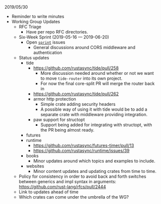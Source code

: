 
2019/05/30
- Reminder to write minutes
- Working Group Updates
    - RFC Triage
        - Have per repo RFC directories.
    - Six-Week Sprint (2019-05-16 — 2019-06-20)
        - Open [`sprint`](https://github.com/orgs/rustasync/projects/1) issues
            - General discussions around CORS middleware and authentication
    - Status updates
        - tide
            - https://github.com/rustasync/tide/pull/258
                - More discussion needed around whether or not we want to move `tide-router` into its own project.
                - For now the final core-split PR will merge the router back in
            - https://github.com/rustasync/tide/pull/262
            - armor http protection
                - Simple crate adding security headers
                - A possible way of using it with tide would be to add a separate crate with middleware providing integration.
            - paw support for structopt
                - Support being added for integrating with structopt, with the PR being almost ready.
        - futures
        - runtime
            - https://github.com/rustasync/futures-timer/pull/13
            - https://github.com/rustasync/runtime/issues/39
        - books
            - Minor updates around which topics and examples to include.
        - websites
            - Minor content updates and updating crates from time to time.
    - Policy for consistency in order to avoid back and forth switches between generics and impl syntax in arguments: https://github.com/rust-lang/rfcs/pull/2444
    - Link to updates ahead of time
    - Which crates can come under the umbrella of the WG?
